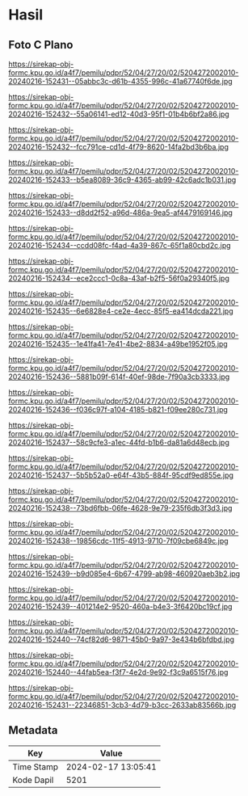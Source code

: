 # Hasil

## Foto C Plano

https://sirekap-obj-formc.kpu.go.id/a4f7/pemilu/pdpr/52/04/27/20/02/5204272002010-20240216-152431--05abbc3c-d61b-4355-996c-41a67740f6de.jpg

https://sirekap-obj-formc.kpu.go.id/a4f7/pemilu/pdpr/52/04/27/20/02/5204272002010-20240216-152432--55a06141-ed12-40d3-95f1-01b4b6bf2a86.jpg

https://sirekap-obj-formc.kpu.go.id/a4f7/pemilu/pdpr/52/04/27/20/02/5204272002010-20240216-152432--fcc791ce-cd1d-4f79-8620-14fa2bd3b6ba.jpg

https://sirekap-obj-formc.kpu.go.id/a4f7/pemilu/pdpr/52/04/27/20/02/5204272002010-20240216-152433--b5ea8089-36c9-4365-ab99-42c6adc1b031.jpg

https://sirekap-obj-formc.kpu.go.id/a4f7/pemilu/pdpr/52/04/27/20/02/5204272002010-20240216-152433--d8dd2f52-a96d-486a-9ea5-af4479169146.jpg

https://sirekap-obj-formc.kpu.go.id/a4f7/pemilu/pdpr/52/04/27/20/02/5204272002010-20240216-152434--ccdd08fc-f4ad-4a39-867c-65f1a80cbd2c.jpg

https://sirekap-obj-formc.kpu.go.id/a4f7/pemilu/pdpr/52/04/27/20/02/5204272002010-20240216-152434--ece2ccc1-0c8a-43af-b2f5-56f0a29340f5.jpg

https://sirekap-obj-formc.kpu.go.id/a4f7/pemilu/pdpr/52/04/27/20/02/5204272002010-20240216-152435--6e6828e4-ce2e-4ecc-85f5-ea414dcda221.jpg

https://sirekap-obj-formc.kpu.go.id/a4f7/pemilu/pdpr/52/04/27/20/02/5204272002010-20240216-152435--1e41fa41-7e41-4be2-8834-a49be1952f05.jpg

https://sirekap-obj-formc.kpu.go.id/a4f7/pemilu/pdpr/52/04/27/20/02/5204272002010-20240216-152436--5881b09f-614f-40ef-98de-7f90a3cb3333.jpg

https://sirekap-obj-formc.kpu.go.id/a4f7/pemilu/pdpr/52/04/27/20/02/5204272002010-20240216-152436--f036c97f-a104-4185-b821-f09ee280c731.jpg

https://sirekap-obj-formc.kpu.go.id/a4f7/pemilu/pdpr/52/04/27/20/02/5204272002010-20240216-152437--58c9cfe3-a1ec-44fd-b1b6-da81a6d48ecb.jpg

https://sirekap-obj-formc.kpu.go.id/a4f7/pemilu/pdpr/52/04/27/20/02/5204272002010-20240216-152437--5b5b52a0-e64f-43b5-884f-95cdf9ed855e.jpg

https://sirekap-obj-formc.kpu.go.id/a4f7/pemilu/pdpr/52/04/27/20/02/5204272002010-20240216-152438--73bd6fbb-06fe-4628-9e79-235f6db3f3d3.jpg

https://sirekap-obj-formc.kpu.go.id/a4f7/pemilu/pdpr/52/04/27/20/02/5204272002010-20240216-152438--19856cdc-11f5-4913-9710-7f09cbe6849c.jpg

https://sirekap-obj-formc.kpu.go.id/a4f7/pemilu/pdpr/52/04/27/20/02/5204272002010-20240216-152439--b9d085e4-6b67-4799-ab98-460920aeb3b2.jpg

https://sirekap-obj-formc.kpu.go.id/a4f7/pemilu/pdpr/52/04/27/20/02/5204272002010-20240216-152439--401214e2-9520-460a-b4e3-3f6420bc19cf.jpg

https://sirekap-obj-formc.kpu.go.id/a4f7/pemilu/pdpr/52/04/27/20/02/5204272002010-20240216-152440--74cf82d6-9871-45b0-9a97-3e434b6bfdbd.jpg

https://sirekap-obj-formc.kpu.go.id/a4f7/pemilu/pdpr/52/04/27/20/02/5204272002010-20240216-152440--44fab5ea-f3f7-4e2d-9e92-f3c9a6515f76.jpg

https://sirekap-obj-formc.kpu.go.id/a4f7/pemilu/pdpr/52/04/27/20/02/5204272002010-20240216-152431--22346851-3cb3-4d79-b3cc-2633ab83566b.jpg


## Metadata

| Key        | Value               |
| ---------- | ------------------- |
| Time Stamp | 2024-02-17 13:05:41 |
| Kode Dapil | 5201                |



